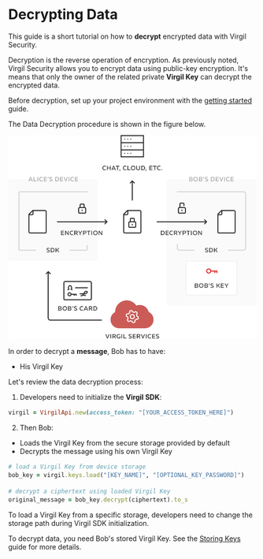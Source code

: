 # Decrypting Data

This guide is a short tutorial on how to **decrypt** encrypted data with Virgil Security.

Decryption is the reverse operation of encryption. As previously noted, Virgil Security allows you to encrypt data using public-key encryption. It's means that only the owner of the related private **Virgil Key** can decrypt the encrypted data.

Before decryption, set up your project environment with the [getting started](/docs/guides/configuration/client.md) guide.

The Data Decryption procedure is shown in the figure below.

![Virgil Encryption Intro](/docs/img/Encryption_introduction.png "Data decryption")

In order to decrypt a **message**, Bob has to have:
 - His Virgil Key

Let's review the data decryption process:

1. Developers need to initialize the **Virgil SDK**:

```ruby
virgil = VirgilApi.new(access_token: "[YOUR_ACCESS_TOKEN_HERE]")
```

2. Then Bob:

  - Loads the Virgil Key from the secure storage provided by default
  - Decrypts the message using his own Virgil Key

  ```ruby
  # load a Virgil Key from device storage
  bob_key = virgil.keys.load("[KEY_NAME]", "[OPTIONAL_KEY_PASSWORD]")

  # decrypt a ciphertext using loaded Virgil Key
  original_message = bob_key.decrypt(ciphertext).to_s
  ```

To load a Virgil Key from a specific storage, developers need to change the storage path during Virgil SDK initialization.

To decrypt data, you need Bob's stored Virgil Key. See the [Storing Keys](/docs/guides/virgil-key/saving-key.md) guide for more details.
